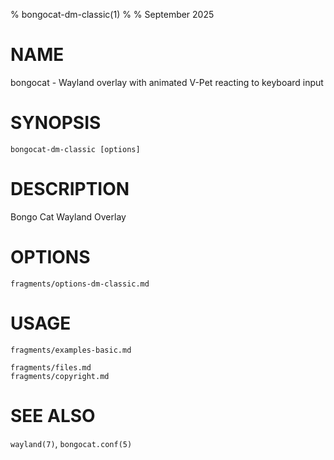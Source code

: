 % bongocat-dm-classic(1)
% 
% September 2025

# NAME
bongocat - Wayland overlay with animated V-Pet reacting to keyboard input

# SYNOPSIS
`bongocat-dm-classic [options]`

# DESCRIPTION
Bongo Cat Wayland Overlay

# OPTIONS
```{.include}
fragments/options-dm-classic.md
```

# USAGE
```{.include}
fragments/examples-basic.md
```

```{.include}
fragments/files.md
fragments/copyright.md
```

# SEE ALSO
`wayland(7)`, `bongocat.conf(5)`